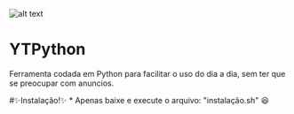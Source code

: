![alt text](https://i.ibb.co/zs5rpzc/Sem-t-tulo.png)

# YTPython
Ferramenta codada em Python para facilitar o uso do dia a dia, sem ter que se preocupar com anuncios.

#✨Instalação!✨
    * Apenas baixe e execute o arquivo: "instalação.sh" 😆
